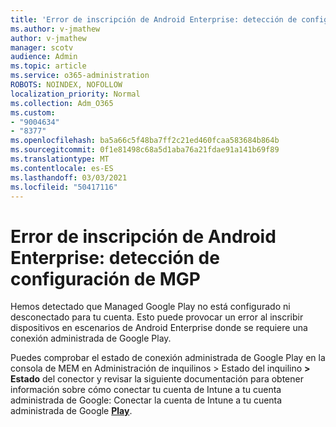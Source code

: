 ```yaml
---
title: 'Error de inscripción de Android Enterprise: detección de configuración de MGP'
ms.author: v-jmathew
author: v-jmathew
manager: scotv
audience: Admin
ms.topic: article
ms.service: o365-administration
ROBOTS: NOINDEX, NOFOLLOW
localization_priority: Normal
ms.collection: Adm_O365
ms.custom:
- "9004634"
- "8377"
ms.openlocfilehash: ba5a66c5f48ba7ff2c21ed460fcaa583684b864b
ms.sourcegitcommit: 0f1e81498c68a5d1aba76a21fdae91a141b69f89
ms.translationtype: MT
ms.contentlocale: es-ES
ms.lasthandoff: 03/03/2021
ms.locfileid: "50417116"
---
```

# <a name="android-enterprise-enrollment-error-mgp-set-up-detection"></a>Error de inscripción de Android Enterprise: detección de configuración de MGP

Hemos detectado que Managed Google Play no está configurado ni desconectado para tu cuenta. Esto puede provocar un error al inscribir dispositivos en escenarios de Android Enterprise donde se requiere una conexión administrada de Google Play.

Puedes comprobar el estado de conexión administrada de Google Play en la consola de MEM en Administración de inquilinos > Estado del inquilino **> Estado** del conector y revisar la siguiente documentación para obtener información sobre cómo conectar tu cuenta de Intune a tu cuenta administrada de Google: Conectar la cuenta de Intune a tu cuenta administrada de Google **[Play](https://docs.microsoft.com/mem/intune/enrollment/connect-intune-android-enterprise)**.

